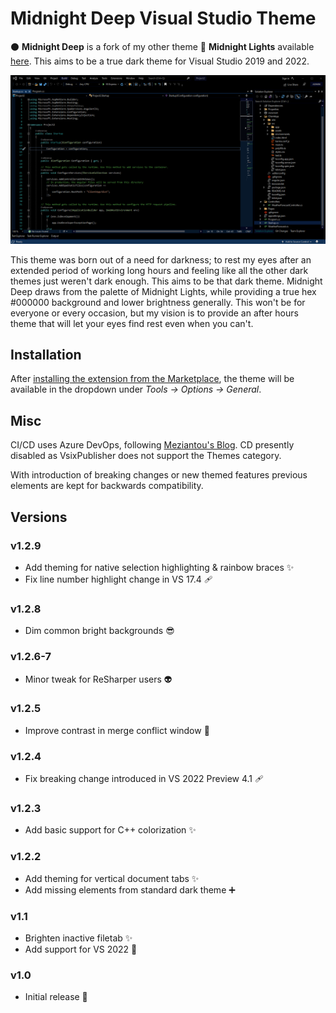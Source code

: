 # Midnight Deep Visual Studio Theme

⚫ **Midnight Deep** is a fork of my other theme 🌌 **Midnight Lights** available [here](https://github.com/austinstanding/midnight-lights-vstheme). This aims to be a true dark theme for Visual Studio 2019 and 2022.

![Midnight Deep Screenshot](https://github.com/austinstanding/midnight-deep-vstheme/raw/master/images/screenshot1.png)

This theme was born out of a need for darkness; to rest my eyes after an extended period of working long hours and feeling like all the other dark themes just weren't dark enough. This aims to be that dark theme. Midnight Deep draws from the palette of Midnight Lights, while providing a true hex #000000 background and lower brightness generally. This won't be for everyone or every occasion, but my vision is to provide an after hours theme that will let your eyes find rest even when you can't.

## Installation

After [installing the extension from the Marketplace](https://marketplace.visualstudio.com/items?itemName=AustinStanding.vsthememidnightdeep), the theme will be available in the dropdown under *Tools -> Options -> General*.

## Misc

CI/CD uses Azure DevOps, following [Meziantou's Blog](https://www.meziantou.net/ci-cd-pipeline-for-a-visual-studio-extension-vsix-using-azure-devops.htm). CD presently disabled as VsixPublisher does not support the Themes category.

With introduction of breaking changes or new themed features previous elements are kept for backwards compatibility.

## Versions

### v1.2.9

- Add theming for native selection highlighting & rainbow braces  ✨
- Fix line number highlight change in VS 17.4 🩹

### v1.2.8

- Dim common bright backgrounds 😎

### v1.2.6-7

- Minor tweak for ReSharper users 👽️

### v1.2.5

- Improve contrast in merge conflict window 🚸

### v1.2.4

- Fix breaking change introduced in VS 2022 Preview 4.1 🩹

### v1.2.3

- Add basic support for C++ colorization ✨

### v1.2.2

- Add theming for vertical document tabs ✨
- Add missing elements from standard dark theme ➕

### v1.1

- Brighten inactive filetab ✨
- Add support for VS 2022 🔧

### v1.0

- Initial release 🎉
